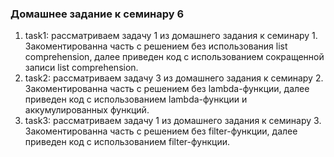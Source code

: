 ### Домашнее задание к семинару 6 ###  
1. task1:  рассматриваем задачу 1 из домашнего задания к семинару 1. Закоментированна часть с решением без использования list comprehension, далее приведен код с использованием сокращенной записи list comprehension.
2. task2: рассматриваем задачу 3 из домашнего задания к семинару 2. Закоментированна часть с решением без lambda-функции, далее приведен код с использованием lambda-функции и аккумулированных функций.
3. task3: рассматриваем задачу 1 из домашнего задания к семинару 3. Закоментированна часть с решением без filter-функции, далее приведен код с использованием filter-функции.